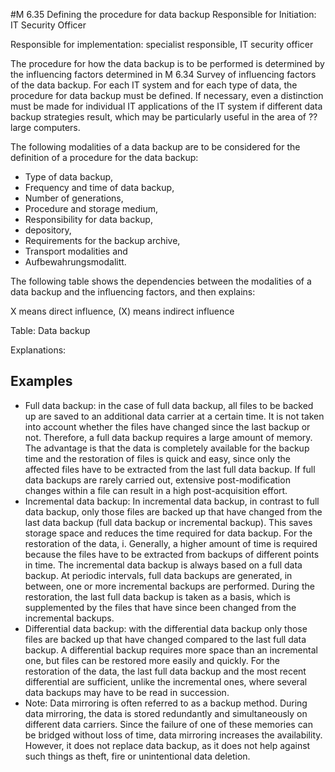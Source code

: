 #M 6.35 Defining the procedure for data backup
Responsible for Initiation: IT Security Officer

Responsible for implementation: specialist responsible, IT security officer

The procedure for how the data backup is to be performed is determined by the influencing factors determined in M 6.34 Survey of influencing factors of the data backup. For each IT system and for each type of data, the procedure for data backup must be defined. If necessary, even a distinction must be made for individual IT applications of the IT system if different data backup strategies result, which may be particularly useful in the area of ??large computers.

The following modalities of a data backup are to be considered for the definition of a procedure for the data backup:

* Type of data backup,
* Frequency and time of data backup,
* Number of generations,
* Procedure and storage medium,
* Responsibility for data backup,
* depository,
* Requirements for the backup archive,
* Transport modalities and
* Aufbewahrungsmodalitt.


The following table shows the dependencies between the modalities of a data backup and the influencing factors, and then explains:

X means direct influence, (X) means indirect influence

Table: Data backup

Explanations:



## Examples 
* Full data backup: in the case of full data backup, all files to be backed up are saved to an additional data carrier at a certain time. It is not taken into account whether the files have changed since the last backup or not. Therefore, a full data backup requires a large amount of memory. The advantage is that the data is completely available for the backup time and the restoration of files is quick and easy, since only the affected files have to be extracted from the last full data backup. If full data backups are rarely carried out, extensive post-modification changes within a file can result in a high post-acquisition effort.
* Incremental data backup: In incremental data backup, in contrast to full data backup, only those files are backed up that have changed from the last data backup (full data backup or incremental backup). This saves storage space and reduces the time required for data backup. For the restoration of the data, i. Generally, a higher amount of time is required because the files have to be extracted from backups of different points in time. The incremental data backup is always based on a full data backup. At periodic intervals, full data backups are generated, in between, one or more incremental backups are performed. During the restoration, the last full data backup is taken as a basis, which is supplemented by the files that have since been changed from the incremental backups.
* Differential data backup: with the differential data backup only those files are backed up that have changed compared to the last full data backup. A differential backup requires more space than an incremental one, but files can be restored more easily and quickly. For the restoration of the data, the last full data backup and the most recent differential are sufficient, unlike the incremental ones, where several data backups may have to be read in succession.
* Note: Data mirroring is often referred to as a backup method. During data mirroring, the data is stored redundantly and simultaneously on different data carriers. Since the failure of one of these memories can be bridged without loss of time, data mirroring increases the availability. However, it does not replace data backup, as it does not help against such things as theft, fire or unintentional data deletion.




